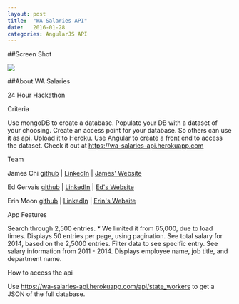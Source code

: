 ```yaml
---
layout: post
title:  "WA Salaries API"
date:   2016-01-28
categories: AngularJS API
---
```


##Screen Shot

<img src="../../../../../../../images/WASalariesAPI.jpg">

##About WA Salaries

24 Hour Hackathon

Criteria

Use mongoDB to create a database.
Populate your DB with a dataset of your choosing.
Create an access point for your database. So others can use it as api.
Upload it to Heroku.
Use Angular to create a front end to access the dataset.
Check it out at <a href="https://wa-salaries-api.herokuapp.com">https://wa-salaries-api.herokuapp.com</a>

Team

James Chi
<a href="https://github.com/jamesjchi">github</a> | <a href="https://www.linkedin.com/in/jamesjchi">LinkedIn</a> | <a href="http://www.jameschi.com/">James' Website</a>

Ed Gervais
<a href="https://github.com/egervais7">github</a> | <a href="https://www.linkedin.com/in/eagervai">LinkedIn</a> | <a href="http://www.edgervais.com/">Ed's Website</a>

Erin Moon
<a href="https://github.com/chibitofu">github</a> | <a href="https://www.linkedin.com/in/erin-moon-9417b597">LinkedIn</a> | <a href="http://erinmoony.com/">Erin's Website</a>

App Features

Search through 2,500 entries. * We limited it from 65,000, due to load times.
Displays 50 entries per page, using pagination.
See total salary for 2014, based on the 2,5000 entries.
Filter data to see specific entry.
See salary information from 2011 - 2014.
Displays employee name, job title, and department name.

How to access the api

Use <a href="https://wa-salaries-api.herokuapp.com/api/state_workers">https://wa-salaries-api.herokuapp.com/api/state_workers</a> to get a JSON of the full database.
